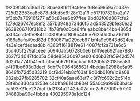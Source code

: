 f9209fc82d36d170
8bae38f6f1949fee
f68e59959a7cd37e
725d22353ca8c873
d8bd5d6f28c12a19
c51719732fba2a17
bf3bb7a76916f277
a50c80ee6b97ffee
9bd82f08d887cfe2
1279d26747ec8ef2
a57b3948a734d6f5
ad543529bfe30ea2
9638206710f318b2
1fb78fe0c0ce64fe
eabc8ba44bb4865d
53f34cc0effe984f
b03f8b6cf8b95446
e76250d0ba716161
b186a5afe49cd82d
0600671a029ceb67
bf4a9e9643d624ea
4a3a1cefdedaad8b
4366ff1618819e61
4087fdf2a731a6c6
35d405f279afceee
50940ab5672800e6
bf49ee692fae7880
0627f34047fdc05a
58de85430b97beb0
6d6b32fe5942d574
3d2d1a7741b41edf
bf5e5b679f6bcbad
6320b5a20185ea83
e4f01be693d3decf
5dbf7e096436562f
4bedaa02988e5a95
8649fb72d5d83219
0cf9d31eb8cf63af
8d0db010fe1c9a08
032eb27fb9285702
32cf40a6aae63ef7
c3f7fc692c2c514b
28f9bc3304a4253e
c4b1fa9614cb80ef
55a0c9a996b3bac9
ca593e21ee237daf
0d2134a2142da02a
de2a877000e57c10
94880ba99e4fbbda
430295978a1dc124
